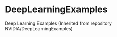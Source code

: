 # DeepLearningExamples
Deep Learning Examples (Inherited from repository NVIDIA/DeepLearningExamples)
